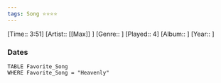 ```yaml
---
tags: Song ⭐⭐⭐⭐ 
---
```

[Time:: 3:51]
[Artist:: [[Max]] ]
[Genre:: ]
[Played:: 4]
[Album:: ]
[Year:: ]
### Dates
````dataview
TABLE Favorite_Song
WHERE Favorite_Song = "Heavenly"
````